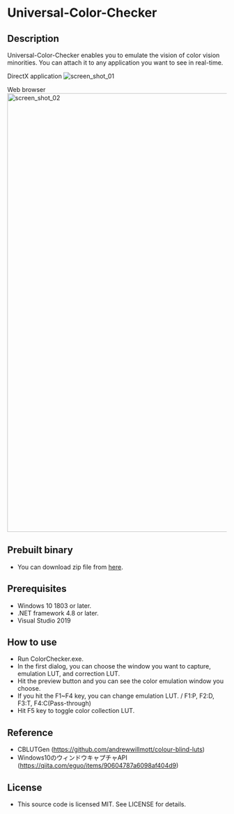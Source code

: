 # Universal-Color-Checker

## Description
Universal-Color-Checker enables you to emulate the vision of color vision minorities.
You can attach it to any application you want to see in real-time.

DirectX application
![screen_shot_01](https://user-images.githubusercontent.com/492709/117237906-dcd86b00-ae66-11eb-959f-30276ca0f000.png)

Web browser
<img width="1008" alt="screen_shot_02" src="https://user-images.githubusercontent.com/492709/117237918-e19d1f00-ae66-11eb-95aa-f85dcb0df7ca.png">


## Prebuilt binary
* You can download zip file from [here](https://github.com/oteguro/Universal-Color-Checker/releases/download/0.01/Universal-Color-Checker.zip "zipfile").

## Prerequisites
* Windows 10 1803 or later.
* .NET framework 4.8 or later.
* Visual Studio 2019

## How to use
* Run ColorChecker.exe.
* In the first dialog, you can choose the window you want to capture, emulation LUT, and correction LUT.
* Hit the preview button and you can see the color emulation window you choose.
* If you hit the F1~F4 key, you can change emulation LUT. / F1:P, F2:D, F3:T, F4:C(Pass-through)
* Hit F5 key to toggle color collection LUT.

## Reference
* CBLUTGen (https://github.com/andrewwillmott/colour-blind-luts)
* Windows10のウィンドウキャプチャAPI (https://qiita.com/eguo/items/90604787a6098af404d9)

## License
* This source code is licensed MIT. See LICENSE for details.
